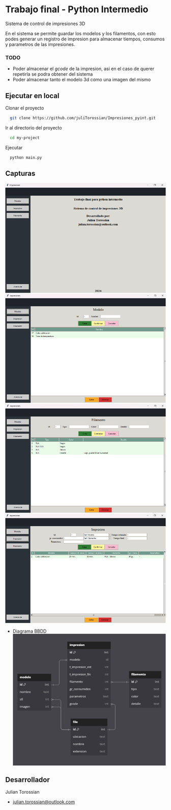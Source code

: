 
# Trabajo final - Python Intermedio

Sistema de control de impresiones 3D

En el sistema se permite guardar los modelos y los filamentos, con esto podes generar un registro de impresion para almacenar tiempos, consumos y parametros de las impresiones.

### TODO
- Poder almacenar el *gcode* de la impresion, asi en el caso de querer repetirla se podra obtener del sistema
- Poder almacenar tanto el modelo 3d como una imagen del mismo

## Ejecutar en local

Clonar el proyecto

```bash
  git clone https://github.com/juliTorossian/Impresiones_pyint.git
```

Ir al directorio del proyecto

```bash
  cd my-project
```

Ejecutar

```bash
  python main.py
```


## Capturas

![About](./imagenes/about.png)
![Modelo](./imagenes/screen_modelo.png)
![Filamento](./imagenes/screen_filamento.png)
![Impresion](./imagenes/screen_impresion.png)

- Diagrama BBDD
![DiagramaBBDD](./ddbb/db_diagram.png)


## Desarrollador

Julian Torossian
- [julian.torossian@outlook.com](mailto:julian.torossian@outlook.com)

